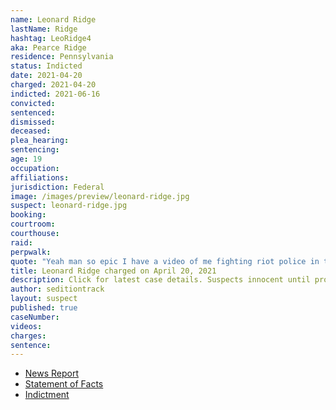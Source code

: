```yaml
---
name: Leonard Ridge
lastName: Ridge
hashtag: LeoRidge4
aka: Pearce Ridge
residence: Pennsylvania
status: Indicted
date: 2021-04-20
charged: 2021-04-20
indicted: 2021-06-16
convicted:
sentenced:
dismissed:
deceased:
plea_hearing:
sentencing:
age: 19
occupation:
affiliations:
jurisdiction: Federal
image: /images/preview/leonard-ridge.jpg
suspect: leonard-ridge.jpg
booking:
courtroom:
courthouse:
raid:
perpwalk:
quote: "Yeah man so epic I have a video of me fighting riot police in the capital [sic] building"
title: Leonard Ridge charged on April 20, 2021
description: Click for latest case details. Suspects innocent until proven guilty.
author: seditiontrack
layout: suspect
published: true
caseNumber:
videos:
charges:
sentence:
---
```


- [News Report](https://6abc.com/leonard-ridge-capitol-riot-bucks-county-pennsylvania-snapchat/10675548/)
- [Statement of Facts](https://www.justice.gov/usao-dc/case-multi-defendant/file/1396541/download)
- [Indictment](https://extremism.gwu.edu/sites/g/files/zaxdzs2191/f/Leonard%20Pearso%20Ridge%20IV%20Indictment.pdf)

